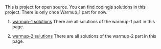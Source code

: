 This is project for open source.
You can find codingjs solutions in this project.
There is only once Warmup_1 part for now.

1. [warmup-1 solutions](https://github.com/junior-aliy/coding-js-solutions/tree/main/warmup-1)
There are all solutions of the warmup-1 part in this page.

2. [warmup-2 sulutions](https://github.com/junior-aliy/coding-js-solutions/tree/main/warmup-2)
There are all solutions of the warmup-2 part in this page.
